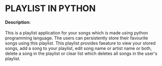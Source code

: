 # PLAYLIST IN PYTHON
#### Description: 
This is a playlist application for your songs which is made using python programming language. The users can persistently store their favourite songs using this playlist. This playlist provides faeature to view your stored songs, add a song to your playlist, edit song name or artist name or both, delete a song in the playlist or clear list which deletes all songs in the user's playlist.

